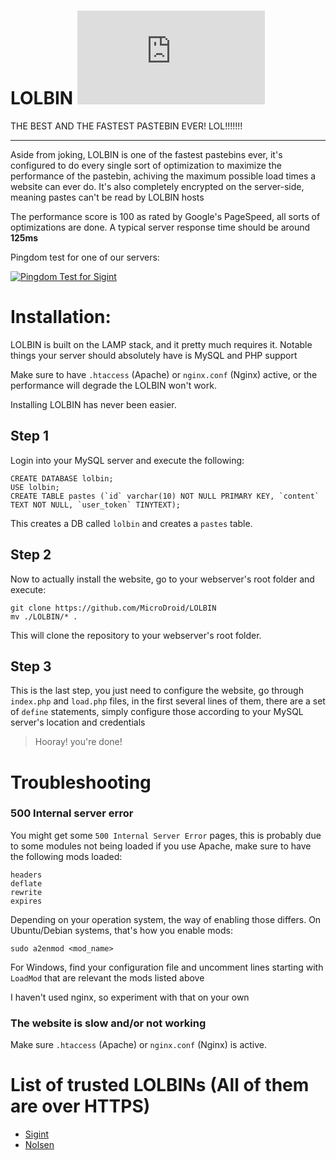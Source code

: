 # LOLBIN [![Snippets Count](https://codebottle.io/api/v1/embed/searchbadge.php?keywords=%22LOLBIN%22&language=null)](https://codebottle.io/?q=%22LOLBIN%22)

THE BEST AND THE FASTEST PASTEBIN EVER! LOL!!!!!!!

-------

Aside from joking, LOLBIN is one of the fastest pastebins ever, it's configured to do every single sort of optimization to maximize the performance of the pastebin, achiving the maximum possible load times a website can ever do. It's also completely encrypted on the server-side, meaning pastes can't be read by LOLBIN hosts

The performance score is 100 as rated by Google's PageSpeed, all sorts of optimizations are done. A typical server response time should be around **125ms**

Pingdom test for one of our servers:

[![Pingdom Test for Sigint](https://i.imgur.com/Zd774oM.png)](https://tools.pingdom.com/)

# Installation:

LOLBIN is built on the LAMP stack, and it pretty much requires it. Notable things your server should absolutely have is MySQL and PHP support

Make sure to have `.htaccess` (Apache) or `nginx.conf` (Nginx) active, or the performance will degrade the LOLBIN won't work.

Installing LOLBIN has never been easier.

## Step 1

Login into your MySQL server and execute the following:

```
CREATE DATABASE lolbin;
USE lolbin;
CREATE TABLE pastes (`id` varchar(10) NOT NULL PRIMARY KEY, `content` TEXT NOT NULL, `user_token` TINYTEXT);
```

This creates a DB called `lolbin` and creates a `pastes` table.


## Step 2

Now to actually install the website, go to your webserver's root folder and execute:

```
git clone https://github.com/MicroDroid/LOLBIN
mv ./LOLBIN/* .
```

This will clone the repository to your webserver's root folder.

## Step 3

This is the last step, you just need to configure the website, go through `index.php` and `load.php` files, in the first several lines of them, there are a set of `define` statements, simply configure those according to your MySQL server's location and credentials

> Hooray! you're done!

# Troubleshooting

### 500 Internal server error

You might get some `500 Internal Server Error` pages, this is probably due to some modules not being loaded if you use Apache, make sure to have the following mods loaded:

```
headers
deflate
rewrite
expires
```

Depending on your operation system, the way of enabling those differs. On Ubuntu/Debian systems, that's how you enable mods:

```
sudo a2enmod <mod_name>
```
 For Windows, find your configuration file and uncomment lines starting with `LoadMod` that are relevant the mods listed above


I haven't used nginx, so experiment with that on your own

### The website is slow and/or not working

Make sure `.htaccess` (Apache) or `nginx.conf` (Nginx) is active.

# List of trusted LOLBINs (All of them are over HTTPS)

 - [Sigint](https://lolbin.sigint.pw/)
 - [Nolsen](https://lolbin.nolsen.xyz/)